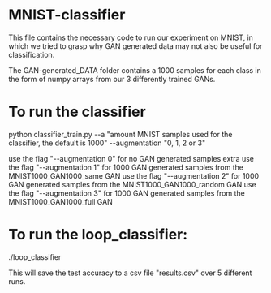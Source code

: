 # MNIST-classifier
This file contains the necessary code to run our experiment on MNIST, in which we tried to grasp why GAN generated data may not also be 
useful for classification. 

The GAN-generated_DATA folder contains a 1000 samples for each class in the form of numpy arrays from our 3 differently trained GANs.

# To run the classifier

python classifier_train.py --a "amount MNIST samples used for the classifier, the default is 1000" --augmentation "0, 1, 2 or 3"

use the flag "--augmentation 0" for no GAN generated samples extra
use the flag "--augmentation 1" for 1000 GAN generated samples from the MNIST1000_GAN1000_same GAN 
use the flag "--augmentation 2" for 1000 GAN generated samples from the MNIST1000_GAN1000_random GAN 
use the flag "--augmentation 3" for 1000 GAN generated samples from the MNIST1000_GAN1000_full GAN 

# To run the loop_classifier:
./loop_classifier

This will save the test accuracy to a csv file "results.csv" over 5 different runs.
